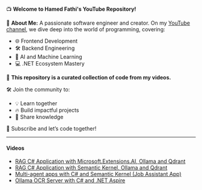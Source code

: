 📺 **Welcome to Hamed Fathi's YouTube Repository!**

🚀 **About Me:**
A passionate software engineer and creator. On my [YouTube channel](https://www.youtube.com/@HamedFathiTech), we dive deep into the world of programming, covering:

* 🌐 Frontend Development
* 🛠️ Backend Engineering
* 🤖 AI and Machine Learning
* 💻 .NET Ecosystem Mastery

🎥 **This repository is a curated collection of code from my videos.**

🛠️ Join the community to:

* 💡 Learn together
* 🔥 Build impactful projects
* 💬 Share knowledge

🔔 Subscribe and let’s code together!

---

#### Videos

- [RAG C# Application with Microsoft.Extensions.AI, Ollama and Qdrant](https://www.youtube.com/watch?v=ujgf9g4ajus)
- [RAG C# Application with Semantic Kernel, Ollama and Qdrant](https://www.youtube.com/watch?v=zISe2jXmrB8&t)
- [Multi-agent apps with C# and Semantic Kernel (Job Assistant App)](https://www.youtube.com/watch?v=MCVMUu1N2Pc)
- [Ollama OCR Server with C# and .NET Aspire](https://www.youtube.com/watch?v=wPLqkuxNzqM)
